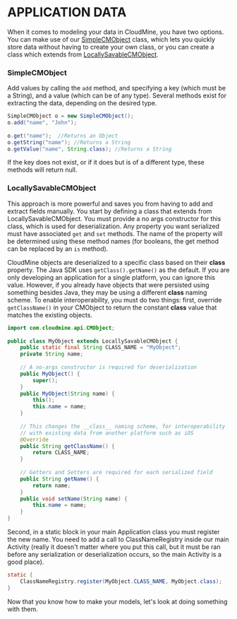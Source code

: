 # APPLICATION DATA

When it comes to modeling your data in CloudMine, you have two options. You can make use of our [SimpleCMObject](/docs/javadocs/com/cloudmine/api/SimpleCMObject.html) class, which lets you quickly store data without having to create your own class, or you can create a class which extends from [LocallySavableCMObject](/docs/javadocs/com/cloudmine/api/db/BaseLocallySavableCMObject.html).

### SimpleCMObject

Add values by calling the `add` method, and specifying a key (which must be a String), and a value (which can be of any type). Several methods exist for extracting the data, depending on the desired type.

```java
SimpleCMObject o = new SimpleCMObject();
o.add("name", "John");
 
o.get("name");  //Returns an Object
o.getString("name"); //Returns a String
o.getValue("name", String.class); //Returns a String
```

If the key does not exist, or if it does but is of a different type, these methods will return null.

### LocallySavableCMObject

This approach is more powerful and saves you from having to add and extract fields manually. You start by defining a class that extends from LocallySavableCMObject. You must provide a no args constructor for this class, which is used for deserialization. Any property you want serialized must have associated `get` and `set` methods. The name of the property will be determined using these method names (for booleans, the get method can be replaced by an `is` method).

CloudMine objects are deserialized to a specific class based on their __class__ property. The Java SDK uses `getClass().getName()` as the default. If you are only developing an application for a single platform, you can ignore this value. However, if you already have objects that were persisted using something besides Java, they may be using a different __class__ naming scheme. To enable interoperability, you must do two things: first, override `getClassName()` in your CMObject to return the constant __class__ value that matches the existing objects.

```java
import com.cloudmine.api.CMObject;
 
public class MyObject extends LocallySavableCMObject {
    public static final String CLASS_NAME = "MyObject";
    private String name;
 
    // A no-args constructor is required for deserialization
    public MyObject() {
        super();
    }
    public MyObject(String name) {
        this();
        this.name = name;
    }
 
    // This changes the __class__ naming scheme, for interoperability
    // with existing data from another platform such as iOS
    @Override
    public String getClassName() {
        return CLASS_NAME;
    }
 
    // Getters and Setters are required for each serialized field
    public String getName() {
        return name;
    }
    public void setName(String name) {
        this.name = name;
    }
}
```

Second, in a static block in your main Application class you must register the new name. You need to add a call to ClassNameRegistry inside our main Activity (really it doesn't matter where you put this call, but it must be ran before any serialization or deserialization occurs, so the main Activity is a good place).

```java
static {
    ClassNameRegistry.register(MyObject.CLASS_NAME, MyObject.class);
}
```

Now that you know how to make your models, let's look at doing something with them.
